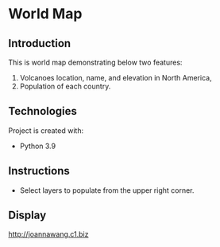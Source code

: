 # World Map
## Introduction
This is world map demonstrating below two features:
1. Volcanoes location, name, and elevation in North America, 
2. Population of each country.

## Technologies
Project is created with:
* Python 3.9

## Instructions
* Select layers to populate from the upper right corner.

## Display
http://joannawang.c1.biz

